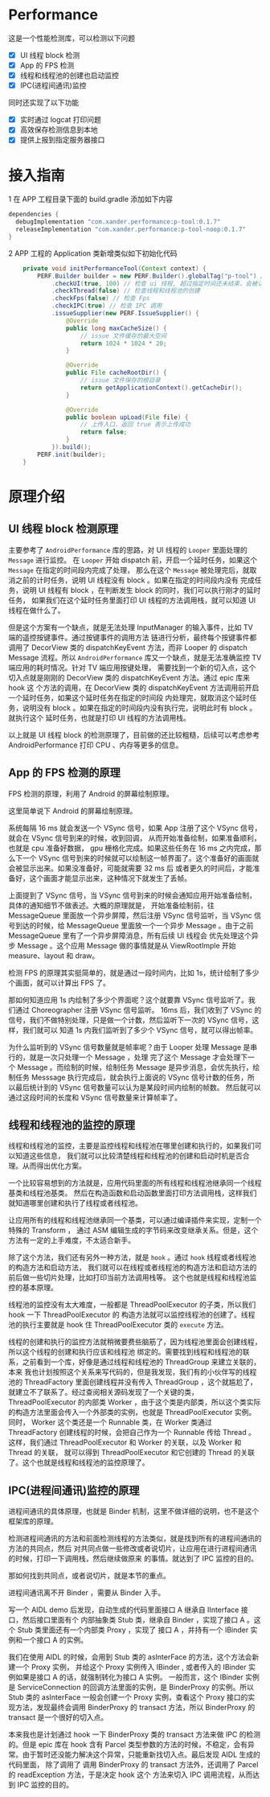 # Performance

这是一个性能检测库，可以检测以下问题

- [x] UI 线程 block 检测
- [x] App 的 FPS 检测
- [x] 线程和线程池的创建也启动监控
- [x] IPC(进程间通讯)监控

同时还实现了以下功能

- [x] 实时通过 logcat 打印问题
- [x] 高效保存检测信息到本地
- [x] 提供上报到指定服务器接口

# 接入指南

1 在 APP 工程目录下面的 build.gradle 添加如下内容

```groovy
dependencies {
  debugImplementation "com.xander.performance:p-tool:0.1.7"
  releaseImplementation "com.xander.performance:p-tool-noop:0.1.7"
}
```

2 APP 工程的 Application 类新增类似如下初始化代码

```java
    private void initPerformanceTool(Context context) {
        PERF.Builder builder = new PERF.Builder().globalTag("p-tool") // 全局 log 日志 tag ，可以快速过滤日志
            .checkUI(true, 100) // 检查 ui 线程, 超过指定时间还未结束，会被认为 ui 线程 block
            .checkThread(false) // 检查线程和线程池的创建
            .checkFps(false) // 检查 Fps
            .checkIPC(true) // 检查 IPC 调用
            .issueSupplier(new PERF.IssueSupplier() {
                @Override
                public long maxCacheSize() {
                    // issue 文件缓存的最大空间
                    return 1024 * 1024 * 20; 
                }

                @Override
                public File cacheRootDir() {
                    // issue 文件保存的根目录 
                    return getApplicationContext().getCacheDir(); 
                }

                @Override
                public boolean upLoad(File file) {
                    // 上传入口，返回 true 表示上传成功
                    return false;
                }
            }).build();
        PERF.init(builder);
    }
```

# 原理介绍

## UI 线程 block 检测原理

主要参考了 `AndroidPerformance` 库的思路，对 UI 线程的 `Looper` 里面处理的 `Message` 进行监控。
在 `Looper` 开始 dispatch 前，开启一个延时任务，如果这个 `Message` 在指定的时间段内完成了处理，
那么在这个 `Message` 被处理完后，就取消之前的计时任务，说明 UI 线程没有 block 。如果在指定的时间段内没有
完成任务，说明 UI 线程有 block ，在判断发生 block 的同时，我们可以执行刚才的延时任务，
如果我们在这个延时任务里面打印 UI 线程的方法调用栈，就可以知道 UI 线程在做什么了。

但是这个方案有一个缺点，就是无法处理 InputManager 的输入事件，比如 TV 端的遥控按键事件。通过按键事件的调用方法
链进行分析，最终每个按键事件都调用了 DecorView 类的 dispatchKeyEvent 方法，而非 Looper 的 dispatch Message
流程。所以 `AndroidPerformance` 库又一个缺点，就是无法准确监控 TV 端应用的耗时情况。针对 TV 端应用按键处理，
需要找到一个新的切入点，这个切入点就是刚刚的 DecorView 类的 dispatchKeyEvent 方法。通过 epic 库来 hook 这
个方法的调用，在 DecorView 类的 dispatchKeyEvent 方法调用前开启一个延时任务，如果这个延时任务在指定的时间段
内处理完，就取消这个延时任务，说明没有 block 。如果在指定的时间段内没有执行完，说明此时有 block 。就执行这个
延时任务，也就是打印 UI 线程的方法调用栈。

以上就是 UI 线程 block 的检测原理了，目前做的还比较粗糙，后续可以考虑参考 AndroidPerformance 打印 CPU 、内存等更多的信息。

## App 的 FPS 检测的原理

FPS 检测的原理，利用了 Android 的屏幕绘制原理。

这里简单说下 Android 的屏幕绘制原理。

系统每隔 16 ms 就会发送一个 VSync 信号，如果 App 注册了这个 VSync 信号，就会在 VSync 信号到来的时候，收到回调，
从而开始准备绘制，如果准备顺利，也就是 cpu 准备好数据， gpu 栅格化完成。如果这些任务在 16 ms 之内完成，那么下一个
 VSync 信号到来的时候就可以绘制这一帧界面了。这个准备好的画面就会被显示出来。如果没准备好，可能就需要 32 ms 后
或者更久的时间后，才能准备好，这个画面才能显示出来，这种情况下就发生了丢帧。

上面提到了 VSync 信号，当 VSync 信号到来的时候会通知应用开始准备绘制，具体的通知细节不做表述。大概的原理就是，
开始准备绘制前，往 MessageQueue 里面放一个异步屏障，然后注册 VSync 信号监听，当 VSync 信号到达的时候，给 
MessageQueue 里面放一个一个异步 Message 。由于之前 MessageQueue 里有了一个异步屏障消息，所有后续 UI 线程会
优先处理这个异步 Message 。这个应用 Message 做的事情就是从 ViewRootImple 开始 measure、layout 和 draw。

检测 FPS 的原理其实挺简单的，就是通过一段时间内，比如 1s，统计绘制了多少个画面，就可以计算出 FPS 了。

那如何知道应用 1s 内绘制了多少个界面呢？这个就要靠 VSync 信号监听了。我们通过 Choreographer 注册 VSync 信号监听。
16ms 后，我们收到了 VSync 的信号，我们不做特别处理，只是做一个计数，然后监听下一次的 VSync 信号，这样，我们就可以
知道 1s 内我们监听到了多少个 VSync 信号，就可以得出帧率。

为什么监听到的 VSync 信号数量就是帧率呢？由于 Looper 处理 Message 是串行的，就是一次只处理一个 Message ，处理
完了这个 Message 才会处理下一个 Message 。而绘制的时候，绘制任务 Message 是异步消息，会优先执行，绘制任务 Messsage 
执行完成后，就会执行上面说的 VSync 信号计数的任务，所以最后统计到的 VSync 信号数量可以认为是某段时间内绘制的帧数。
然后就可以通过这段时间的长度和 VSync 信号数量来计算帧率了。

## 线程和线程池的监控的原理

线程和线程池的监控，主要是监控线程和线程池在哪里创建和执行的，如果我们可以知道这些信息，
我们就可以比较清楚线程和线程池的创建和启动时机是否合理。从而得出优化方案。

一个比较容易想到的方法就是，应用代码里面的所有线程和线程池继承同一个线程基类和线程池基类。
然后在构造函数和启动函数里面打印方法调用栈，这样我们就知道哪里创建和执行了线程或者线程池。

让应用所有的线程和线程池继承同一个基类，可以通过编译插件来实现，定制一个特殊的 Transform ，
通过 ASM 编辑生成的字节码来改变继承关系。但是，这个方法有一定的上手难度，不太适合新手。

除了这个方法，我们还有另外一种方法，就是 `hook` 。通过 `hook` 线程或者线程池的构造方法和启动方法，
我们就可以在线程或者线程池的构造方法和启动方法的前后做一些切片处理，比如打印当前方法调用栈等。
这个也就是线程和线程池监控的基本原理。

线程池的监控没有太大难度，一般都是 ThreadPoolExecutor 的子类，所以我们 hook 一下 ThreadPoolExecutor 的
构造方法就可以监控线程池的创建了。线程池的执行主要就是 hook 住 ThreadPoolExecutor 类的 `execute` 方法。

线程的创建和执行的监控方法就稍微要费些脑筋了，因为线程池里面会创建线程，所以这个线程的创建和执行应该和线程池
绑定的。需要找到线程和线程池的联系，之前看到一个库，好像是通过线程和线程池的 ThreadGroup 来建立关联的，本来
我也计划按照这个关系来写代码的，但是我发现，我们有的小伙伴写的线程池的 ThreadFactory 里面创建线程并没有传入 
ThreadGroup ，这个就尴尬了，就建立不了联系了。经过查阅相关源码发现了一个关键的类，ThreadPoolExecutor 的内部类
Worker ，由于这个类是内部类，所以这个类实际的构造方法里面会传入一个外部类的实例，也就是 ThreadPoolExecutor 实例。
同时， Worker 这个类还是一个 Runnable 类，在 Worker 类通过 ThreadFactory 创建线程的时候，会把自己作为一个 
Runnable 传给 Thread 。这样，我们通过 ThreadPoolExecutor 和 Worker 的关联，以及 Worker 和 Thread 的关联，
就可以得到 ThreadPoolExecutor 和它创建的 Thread 的关联了。这个也就是线程和线程池的监控原理了。

## IPC(进程间通讯)监控的原理

进程间通讯的具体原理，也就是 Binder 机制，这里不做详细的说明，也不是这个框架库的原理。

检测进程间通讯的方法和前面检测线程的方法类似，就是找到所有的进程间通讯的方法的共同点，然后
对共同点做一些修改或者说切片，让应用在进行进程间通讯的时候，打印一下调用栈，然后继续做原来
的事情。就达到了 IPC 监控的目的。

那如何找到共同点，或者说切片，就是本节的重点。

进程间通讯离不开 Binder ，需要从 Binder 入手。

写一个 AIDL demo 后发现，自动生成的代码里面接口 A 继承自 IInterface 接口，然后接口里面有个
内部抽象类 Stub 类，继承自 Binder ，实现了接口 A 。这个 Stub 类里面还有一个内部类 Proxy ，实现了
接口 A ，并持有一个 IBinder 实例和一个接口 A 的实例。

我们在使用 AIDL 的时候，会用到 Stub 类的 asInterFace 的方法，这个方法会新建一个 Proxy 实例，
并给这个 Proxy 实例传入 IBinder , 或者传入的 IBinder 实例如果是接口 A 的话，就强制转化为接口 A 实例。
一般而言，这个 IBinder 实例是 ServiceConnection 的回调方法里面的实例，是 BinderProxy 的实例。所以 Stub 类的
 asInterFace 一般会创建一个 Proxy 实例，查看这个 Proxy 接口的实现方法，发现最终会调用 BinderProxy 的 
transact 方法，所以 BinderProxy 的 transact 是一个很好的切入点。

本来我也是计划通过 hook 一下 BinderProxy 类的 transact 方法来做 IPC 的检测的。但是 epic 库在 hook 含有 Parcel 
类型参数的方法的时候，不稳定，会有异常。由于暂时还没能力解决这个异常，只能重新找切入点。最后发现 AIDL 生成的代码里面，
除了调用了 调用 BinderProxy 的 transact 方法外，还调用了 Parcel 的 readException 方法，于是决定 hook 这个
方法来切入 IPC 调用流程，从而达到 IPC 监控的目的。

